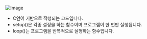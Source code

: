 ![image](https://github.com/morningB/arduino_python/assets/114423035/8f712227-d69f-4963-b256-a0ddb0dc5f09)


* C언어 기반으로 작성되는 코드입니다.
* setup()은 각종 설정을 하는 함수이며 프로그램이 한 번만 실행됩니다. 
* loop()는 프로그램을 반복적으로 실행하는 함수입니다. 


